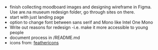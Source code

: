 - finish collecting moodboard images and
  designing wireframe in Figma. Use are.na museum redesign folder, go through sites on there.
- start with just landing page
- option to change font between sans serif and Mono like Intel One Mono
- Write out reasons for redesign -i.e. make it more accessible to young people
- document process in /README.md
- icons from: [feathericons](https://feathericons.com/)
